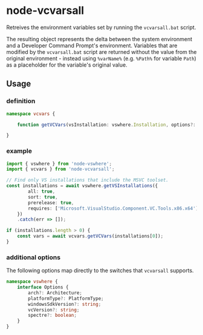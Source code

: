 # node-vcvarsall

Retreives the environment variables set by running the `vcvarsall.bat` script.

The resulting object represents the delta between the system environment and a Developer Command Prompt's
environment. Variables that are modified by the `vcvarsall.bat` script are returned without the value from
the original environment - instead using `%varName%` (e.g. `%Path%` for variable `Path`) as a placeholder
for the variable's original value.

## Usage

### definition
```ts
namespace vcvars {

    function getVCVars(vsInstallation: vswhere.Installation, options?: Options): Promise<Vars>;

}
```

### example
```ts
import { vswhere } from 'node-vswhere';
import { vcvars } from 'node-vcvarsall';

// Find only VS installations that include the MSVC toolset.
const installations = await vswhere.getVSInstallations({
        all: true,
        sort: true,
        prerelease: true,
        requires: ['Microsoft.VisualStudio.Component.VC.Tools.x86.x64']
    })
    .catch(err => []);

if (installations.length > 0) {
    const vars = await vcvars.getVCVars(installations[0]);
}
```

### additional options

The following options map directly to the switches that `vcvarsall` supports. 

```ts
namespace vswhere {
    interface Options {
        arch?: Architecture;
        platformType?: PlatformType;
        windowsSdkVersion?: string;
        vcVersion?: string;
        spectre?: boolean;
    }
}
```

